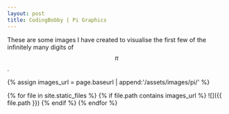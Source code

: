 ```yaml
---
layout: post
title: CodingBobby | Pi Graphics
---
```

These are some images I have created to visualise the first few of the infinitely many digits of $$\pi$$.

{% assign images_url = page.baseurl | append:'/assets/images/pi/' %}

{% for file in site.static_files %}
  {% if file.path contains images_url %}
![]({{ file.path }})
  {% endif %}
{% endfor %}
